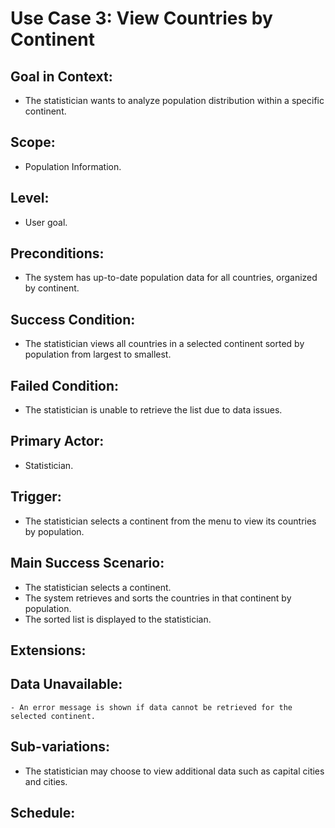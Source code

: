 # Use Case 3: View Countries by Continent

## Goal in Context: 
- The statistician wants to analyze population distribution within a specific continent. 

## Scope: 
- Population Information. 

## Level: 
- User goal. 

## Preconditions: 
- The system has up-to-date population data for all countries, organized by continent. 

## Success Condition: 
- The statistician views all countries in a selected continent sorted by population from largest to smallest. 

## Failed Condition: 
- The statistician is unable to retrieve the list due to data issues. 

## Primary Actor: 
- Statistician. 

## Trigger: 
- The statistician selects a continent from the menu to view its countries by population. 

## Main Success Scenario: 
- The statistician selects a continent. 
- The system retrieves and sorts the countries in that continent by population. 
- The sorted list is displayed to the statistician. 

## Extensions: 
 ## Data Unavailable: 
    - An error message is shown if data cannot be retrieved for the selected continent. 

## Sub-variations: 
- The statistician may choose to view additional data such as capital cities and cities. 

## Schedule: 
